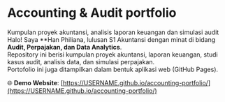 # Accounting & Audit portfolio
Kumpulan proyek akuntansi, analisis laporan keuangan dan simulasi audit
Halo! Saya **Han Philiana, lulusan S1 Akuntansi dengan minat di bidang **Audit, Perpajakan, dan Data Analytics**.  
Repository ini berisi kumpulan proyek akuntansi, laporan keuangan, studi kasus audit, analisis data, dan simulasi perpajakan.  
Portofolio ini juga ditampilkan dalam bentuk aplikasi web (GitHub Pages).  

🌐 **Demo Website**: [https://USERNAME.github.io/accounting-portfolio/](https://USERNAME.github.io/accounting-portfolio/)

